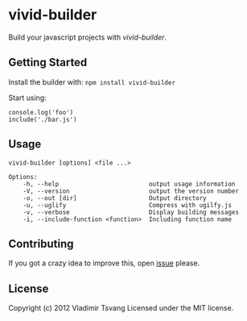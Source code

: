 # vivid-builder

Build your javascript projects with *vivid-builder*.

## Getting Started

Install the builder with: `npm install vivid-builder`

Start using:

	console.log('foo')
	include('./bar.js')


## Usage
	vivid-builder [options] <file ...>

	Options:
		-h, --help                         output usage information
		-V, --version                      output the version number
		-o, --out [dir]                    Output directory
		-u, --uglify                       Compress with ugilfy.js
		-v, --verbose                      Display building messages
		-i, --include-function <function>  Including function name


## Contributing
If you got a crazy idea to improve this, open [issue](https://github.com/vtsvang/vivid-builder/issues/new) please.

## License
Copyright (c) 2012 Vladimir Tsvang
Licensed under the MIT license.